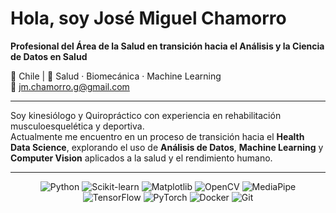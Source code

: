 # Hola, soy José Miguel Chamorro  

**Profesional del Área de la Salud en transición hacia el Análisis y la Ciencia de Datos en Salud**  

📍 Chile | 💼 Salud · Biomecánica · Machine Learning  
📧 jm.chamorro.g@gmail.com  

---
Soy kinesiólogo y Quiropráctico con experiencia en rehabilitación musculoesquelética y deportiva.  
Actualmente me encuentro en un proceso de transición hacia el **Health Data Science**, explorando el uso de **Análisis de Datos**, **Machine Learning** y **Computer Vision** aplicados a la salud y el rendimiento humano. 

---
<p align="center">
  <img alt="Python" src="https://img.shields.io/badge/-Python-3776AB?style=flat&logo=python&logoColor=white" />
  <img alt="Scikit-learn" src="https://img.shields.io/badge/-Scikit--learn-F7931E?style=flat&logo=scikitlearn&logoColor=white" />
  <img alt="Matplotlib" src="https://img.shields.io/badge/-Matplotlib-11557C?style=flat&logo=matplotlib&logoColor=white" />
  <img alt="OpenCV" src="https://img.shields.io/badge/-OpenCV-5C3EE8?style=flat&logo=opencv&logoColor=white" />
  <img alt="MediaPipe" src="https://img.shields.io/badge/-MediaPipe-000000?style=flat&logo=mediapipe&logoColor=white" />
  <img alt="TensorFlow" src="https://img.shields.io/badge/-TensorFlow-FF6F00?style=flat&logo=tensorflow&logoColor=white" />
  <img alt="PyTorch" src="https://img.shields.io/badge/-PyTorch-EE4C2C?style=flat&logo=pytorch&logoColor=white" />
  <img alt="Docker" src="https://img.shields.io/badge/-Docker-2496ED?style=flat&logo=docker&logoColor=white" />
  <img alt="Git" src="https://img.shields.io/badge/-Git-F05032?style=flat&logo=git&logoColor=white" />
</p>
